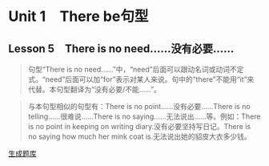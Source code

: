 ﻿ # Unit 1　There be句型
 ## Lesson 5　There is no need……没有必要……
 
> 句型“There is no need……”中，“need”后面可以跟动名词或动词不定式。“need”后面可以加“for”表示对某人来说。句中的“there”不能用“it”来代替。本句型翻译为“没有必要/不能……”。

> 与本句型相似的句型有：There is no point……没有必要……There is no telling……很难说……There is no saying……无法说出……等。例如：There is no point in keeping on writing diary.没有必要坚持写日记。There is no saying how much her mink coat is.无法说出她的貂皮大衣多少钱。


 [生成题库](./question/f005.json)